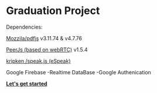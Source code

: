 
# Graduation Project

Dependencies:

[Mozzila/pdfjs](https://github.com/mozilla/pdf.js) v3.11.74 & v4.7.76

[PeerJs (based on webRTC)](https://peerjs.com/) v1.5.4

[kripken /speak.js (eSpeak)](https://github.com/kripken/speak.js) 

Google Firebase
-Realtime DataBase
-Google Authenication

[**Let's get started**](/default.html)